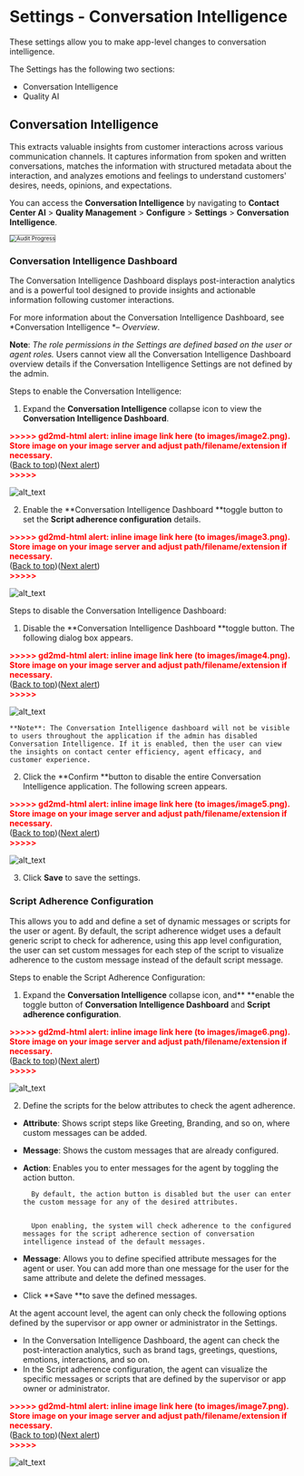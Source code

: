 # Settings - Conversation Intelligence

These settings allow you to make app-level changes to conversation intelligence.

The Settings has the following two sections:

* Conversation Intelligence
* Quality AI

## Conversation Intelligence

This extracts valuable insights from customer interactions across various communication channels. It captures information from spoken and written conversations, matches the information with structured metadata about the interaction, and analyzes emotions and feelings to understand customers' desires, needs, opinions, and expectations.

You can access the **Conversation Intelligence** by navigating to **Contact Center AI** > **Quality Management** > **Configure** > **Settings** > **Conversation Intelligence**.

<img src="../dashboard/images/audit-progress.png" alt="Audit Progress" title="Audit Progress" style="border: 1px solid gray; zoom:70%;">

### Conversation Intelligence Dashboard

The Conversation Intelligence Dashboard displays post-interaction analytics and is a powerful tool designed to provide insights and actionable information following customer interactions. 

For more information about the Conversation Intelligence Dashboard, see *Conversation Intelligence *– *Overview*.

**Note**: *The role permissions in the Settings are defined based on the user or agent roles.* Users cannot view all the Conversation Intelligence Dashboard overview details if the Conversation Intelligence Settings are not defined by the admin.

Steps to enable the Conversation Intelligence:



1. Expand the **Conversation Intelligence** collapse icon to view the **Conversation Intelligence Dashboard**.

<p id="gdcalert2" ><span style="color: red; font-weight: bold">>>>>>  gd2md-html alert: inline image link here (to images/image2.png). Store image on your image server and adjust path/filename/extension if necessary. </span><br>(<a href="#">Back to top</a>)(<a href="#gdcalert3">Next alert</a>)<br><span style="color: red; font-weight: bold">>>>>> </span></p>


![alt_text](images/image2.png "image_tooltip")

2. Enable the **Conversation Intelligence Dashboard **toggle button to set the **Script adherence configuration** details.

    

<p id="gdcalert3" ><span style="color: red; font-weight: bold">>>>>>  gd2md-html alert: inline image link here (to images/image3.png). Store image on your image server and adjust path/filename/extension if necessary. </span><br>(<a href="#">Back to top</a>)(<a href="#gdcalert4">Next alert</a>)<br><span style="color: red; font-weight: bold">>>>>> </span></p>


![alt_text](images/image3.png "image_tooltip")



Steps to disable the Conversation Intelligence Dashboard:



1. Disable the **Conversation Intelligence Dashboard **toggle button. The following dialog box appears.

    

<p id="gdcalert4" ><span style="color: red; font-weight: bold">>>>>>  gd2md-html alert: inline image link here (to images/image4.png). Store image on your image server and adjust path/filename/extension if necessary. </span><br>(<a href="#">Back to top</a>)(<a href="#gdcalert5">Next alert</a>)<br><span style="color: red; font-weight: bold">>>>>> </span></p>


![alt_text](images/image4.png "image_tooltip")



    **Note**: The Conversation Intelligence dashboard will not be visible to users throughout the application if the admin has disabled Conversation Intelligence. If it is enabled, then the user can view the insights on contact center efficiency, agent efficacy, and customer experience.

2. Click the **Confirm **button to disable the entire Conversation Intelligence application. The following screen appears.

    

<p id="gdcalert5" ><span style="color: red; font-weight: bold">>>>>>  gd2md-html alert: inline image link here (to images/image5.png). Store image on your image server and adjust path/filename/extension if necessary. </span><br>(<a href="#">Back to top</a>)(<a href="#gdcalert6">Next alert</a>)<br><span style="color: red; font-weight: bold">>>>>> </span></p>


![alt_text](images/image5.png "image_tooltip")


3. Click **Save** to save the settings. 


### **Script Adherence Configuration**

This allows you to add and define a set of dynamic messages or scripts for the user or agent. By default, the script adherence widget uses a default generic script to check for adherence, using this app level configuration, the user can set custom messages for each step of the script to visualize adherence to the custom message instead of the default script message.

Steps to enable the Script Adherence Configuration:



1. Expand the **Conversation Intelligence** collapse icon, and** **enable the toggle button of **Conversation Intelligence Dashboard** and **Script adherence configuration**.

    

<p id="gdcalert6" ><span style="color: red; font-weight: bold">>>>>>  gd2md-html alert: inline image link here (to images/image6.png). Store image on your image server and adjust path/filename/extension if necessary. </span><br>(<a href="#">Back to top</a>)(<a href="#gdcalert7">Next alert</a>)<br><span style="color: red; font-weight: bold">>>>>> </span></p>


![alt_text](images/image6.png "image_tooltip")


2. Define the scripts for the below attributes to check the agent adherence.
* **Attribute**: Shows script steps like Greeting, Branding, and so on, where custom messages can be added.
* **Message**: Shows the custom messages that are already configured.
* **Action**: Enables you to enter messages for the agent by toggling the action button.

        By default, the action button is disabled but the user can enter the custom message for any of the desired attributes. 


        Upon enabling, the system will check adherence to the configured messages for the script adherence section of conversation intelligence instead of the default messages.

* **Message**: Allows you to define specified attribute messages for the agent or user. You can add more than one message for the user for the same attribute and delete the defined messages. 
* Click **Save **to save the defined messages.

At the agent account level, the agent can only check the following options defined by the supervisor or app owner or administrator in the Settings.



* In the Conversation Intelligence Dashboard, the agent can check the post-interaction analytics, such as brand tags, greetings, questions, emotions, interactions, and so on. 
* In the Script adherence configuration, the agent can visualize the specific messages or scripts that are defined by the supervisor or app owner or administrator.



<p id="gdcalert7" ><span style="color: red; font-weight: bold">>>>>>  gd2md-html alert: inline image link here (to images/image7.png). Store image on your image server and adjust path/filename/extension if necessary. </span><br>(<a href="#">Back to top</a>)(<a href="#gdcalert8">Next alert</a>)<br><span style="color: red; font-weight: bold">>>>>> </span></p>


![alt_text](images/image7.png "image_tooltip")

